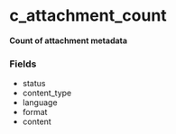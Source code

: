 # c_attachment_count

**Count of attachment metadata**

### Fields

- status
- content_type
- language
- format
- content
